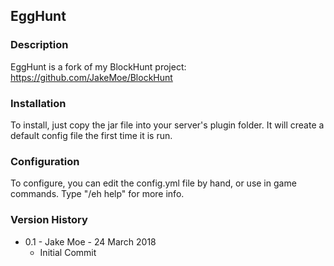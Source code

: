 ## EggHunt

### Description

EggHunt is a fork of my BlockHunt project: https://github.com/JakeMoe/BlockHunt

### Installation

To install, just copy the jar file into your server's plugin folder. It will create a default config file the first time it is run.

### Configuration

To configure, you can edit the config.yml file by hand, or use in game commands. Type "/eh help" for more info.

### Version History

* 0.1 - Jake Moe - 24 March 2018
  * Initial Commit
